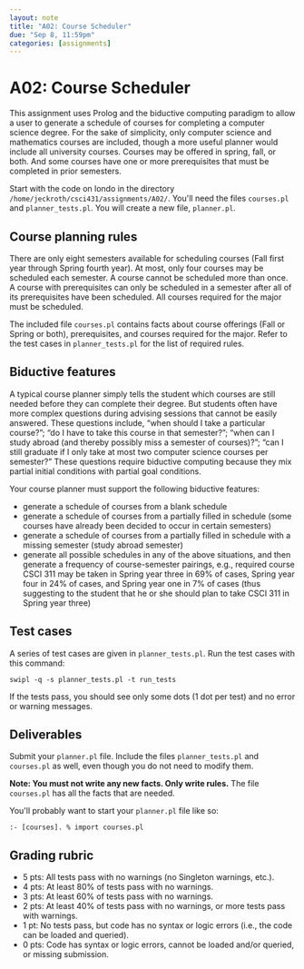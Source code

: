 ```yaml
---
layout: note
title: "A02: Course Scheduler"
due: "Sep 8, 11:59pm"
categories: [assignments]
---
```


# A02: Course Scheduler

This assignment uses Prolog and the biductive computing paradigm to allow a user to generate a schedule of courses for completing a computer science degree. For the sake of simplicity, only computer science and mathematics courses are included, though a more useful planner would include all university courses. Courses may be offered in spring, fall, or both. And some courses have one or more prerequisites that must be completed in prior semesters.

Start with the code on londo in the directory `/home/jeckroth/csci431/assignments/A02/`. You'll need the files `courses.pl` and `planner_tests.pl`. You will create a new file, `planner.pl`.

## Course planning rules

There are only eight semesters available for scheduling courses (Fall first year through Spring fourth year). At most, only four courses may be scheduled each semester. A course cannot be scheduled more than once. A course with prerequisites can only be scheduled in a semester after all of its prerequisites have been scheduled. All courses required for the major must be scheduled.

The included file `courses.pl` contains facts about course offerings (Fall or Spring or both), prerequisites, and courses required for the major. Refer to the test cases in `planner_tests.pl` for the list of required rules.

## Biductive features

A typical course planner simply tells the student which courses are still needed before they can complete their degree. But students often have more complex questions during advising sessions that cannot be easily answered. These questions include, “when should I take a particular course?”; “do I have to take this course in that semester?”; “when can I study abroad (and thereby possibly miss a semester of courses)?”; “can I still graduate if I only take at most two computer science courses per semester?” These questions require biductive computing because they mix partial initial conditions with partial goal conditions.

Your course planner must support the following biductive features:

*   generate a schedule of courses from a blank schedule
*   generate a schedule of courses from a partially filled in schedule (some courses have already been decided to occur in certain semesters)
*   generate a schedule of courses from a partially filled in schedule with a missing semester (study abroad semester)
*   generate all possible schedules in any of the above situations, and then generate a frequency of course-semester pairings, e.g., required course CSCI 311 may be taken in Spring year three in 69% of cases, Spring year four in 24% of cases, and Spring year one in 7% of cases (thus suggesting to the student that he or she should plan to take CSCI 311 in Spring year three)

## Test cases

A series of test cases are given in `planner_tests.pl`. Run the test cases with this command:

    swipl -q -s planner_tests.pl -t run_tests

If the tests pass, you should see only some dots (1 dot per test) and no error or warning messages.

## Deliverables

Submit your `planner.pl` file. Include the files `planner_tests.pl` and `courses.pl` as well, even though you do not need to modify them.

**Note: You must not write any new facts. Only write rules.** The file `courses.pl` has all the facts that are needed.

You'll probably want to start your `planner.pl` file like so:

    :- [courses]. % import courses.pl

## Grading rubric

*   5 pts: All tests pass with no warnings (no Singleton warnings, etc.).
*   4 pts: At least 80% of tests pass with no warnings.
*   3 pts: At least 60% of tests pass with no warnings.
*   2 pts: At least 40% of tests pass with no warnings, or more tests pass with warnings.
*   1 pt: No tests pass, but code has no syntax or logic errors (i.e., the code can be loaded and queried).
*   0 pts: Code has syntax or logic errors, cannot be loaded and/or queried, or missing submission.

